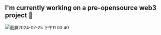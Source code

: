 ## I'm currently working on a pre-opensource web3 project 👋
![截屏2024-07-25 下午11 00 40](https://github.com/user-attachments/assets/1edb577f-f6de-4416-8177-0164d9ecd681)


<!--
**xiaoyu1998/xiaoyu1998** is a ✨ _special_ ✨ repository because its `README.md` (this file) appears on your GitHub profile.

Here are some ideas to get you started:

- 🔭 I’m currently working on ...
- 🌱 I’m currently learning ...
- 👯 I’m looking to collaborate on ...
- 🤔 I’m looking for help with ...
- 💬 Ask me about ...
- 📫 How to reach me: ...
- 😄 Pronouns: ...
- ⚡ Fun fact: ...
-->
